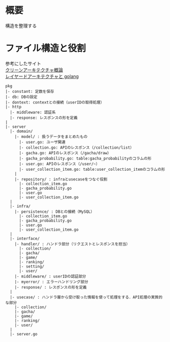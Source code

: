 # 概要

構造を整理する

# ファイル構造と役割

参考にしたサイト  
[クリーンアーキテクチャ概論](https://qiita.com/nrslib/items/a5f902c4defc83bd46b8#%E5%90%8C%E5%BF%83%E5%86%86%E3%81%AE%E5%9B%B3%E3%81%AE%E8%AA%AC%E6%98%8E)  
[レイヤードアーキテクチャと golang](https://yyh-gl.github.io/tech-blog/blog/go_web_api/)

```
pkg
|- constant: 定数を保存
|- db: DBの設定
|- dontext: contextとの接続（userIDの取得処理）
|- http
  |- middleware: 認証系
  |- response: レスポンスの形を定義
|
|- server
  |- domain/
    |- model/ : 扱うデータをまとめたもの
      |- user.go: ユーザ関連
      |- collection.go: APIのレスポンス（/collection/list）
      |- gacha.go: APIのレスポンス（/gacha/draw）
      |- gacha_probability.go: table:gacha_probabilityのコラムの形
      |- user.go: APIのレスポンス（/user/~）
      |- user_collection_item.go: table:user_collection_itemのコラムの形
    |
    |- repository/ : infraとusecaseをつなぐ役割
      |- collection_item.go
      |- gacha_probability.go
      |- user.go
      |- user_collection_item.go
  |
  |- infra/
    |- persistence/ : DBとの接続（MySQL）
      |- collection_item.go
      |- gacha_probability.go
      |- user.go
      |- user_collection_item.go
  |
  |- interface/
    |- handler/ : ハンドラ部分（リクエストとレスポンスを担当）
      |- collection/
      |- gacha/
      |- game/
      |- ranking/
      |- setting/
      |- user/
    |- middleware/ : userIDの認証部分
    |- myerror/ : エラーハンドリング部分
    |- response/ : レスポンスの形を定義
  |
  |- usecase/ : ハンドラ層から受け取った情報を使って処理をする．API処理の実質的な部分
    |- collection/
    |- gacha/
    |- game/
    |- ranking/
    |- user/
  |
  |- server.go
```
